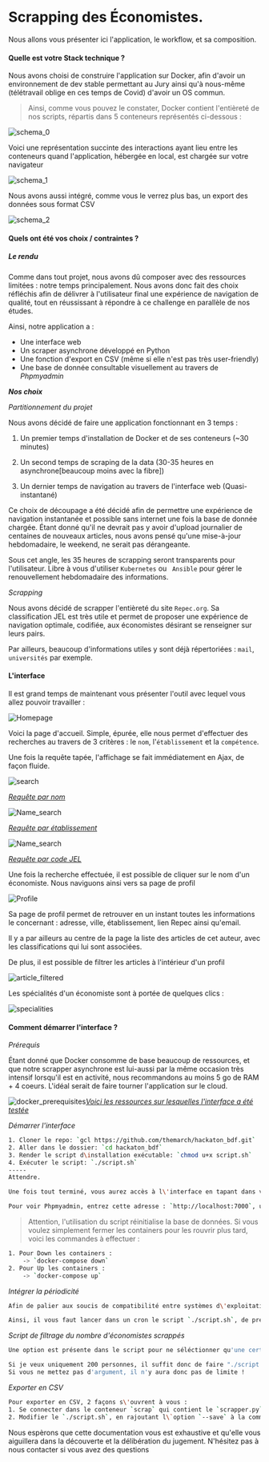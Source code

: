 # Scrapping des Économistes.

Nous allons vous présenter ici l'application, le workflow, et sa composition.

#### Quelle est votre Stack technique ?

Nous avons choisi de construire l'application sur Docker, afin d'avoir un environnement de dev stable permettant au Jury ainsi qu'à nous-même (télétravail oblige en ces temps de Covid) d'avoir un OS commun.

> Ainsi, comme vous pouvez le constater, Docker contient l'entièreté de nos scripts, répartis dans 5 conteneurs représentés ci-dessous :

![schema_0](./image_readme/schema_0.png)

Voici une représentation succinte des interactions ayant lieu entre les conteneurs quand l'application, hébergée en local, est chargée sur votre navigateur

![schema_1](./image_readme/schema_1.png)

Nous avons aussi intégré, comme vous le verrez plus bas, un export des données sous format CSV

![schema_2](./image_readme/schema_2.png)


#### Quels ont été vos choix / contraintes ?

##### *Le rendu*

Comme dans tout projet, nous avons dû composer avec des ressources limitées : notre temps principalement. Nous avons donc fait des choix réfléchis afin de délivrer à l'utilisateur final une expérience de navigation de qualité, tout en réussissant à répondre à ce challenge en parallèle de nos études.

Ainsi, notre application a :

* Une interface web
* Un scraper asynchrone développé en Python
* Une fonction d'export en CSV (même si elle n'est pas très user-friendly)
* Une base de donnée consultable visuellement au travers de *Phpmyadmin*

***Nos choix***

*Partitionnement du projet*

Nous avons décidé de faire une application fonctionnant en 3 temps  : 

1. Un premier temps d'installation de Docker et de ses conteneurs (~30 minutes)

2. Un second temps de scraping de la data (30-35 heures en asynchrone[beaucoup moins avec la fibre])

3. Un dernier temps de navigation au travers de l'interface web (Quasi-instantané)

Ce choix de découpage a été décidé afin de permettre une expérience de navigation instantanée et possible sans internet une fois la base de donnée chargée. Étant donné qu'il ne devrait pas y avoir d'upload journalier de centaines de nouveaux articles, nous avons pensé qu'une mise-à-jour hebdomadaire, le weekend, ne serait pas dérangeante.

Sous cet angle, les 35 heures de scrapping seront transparents pour l'utilisateur. Libre à vous d'utiliser `Kubernetes`  ou ` Ansible` pour gérer le renouvellement hebdomadaire des informations.

*Scrapping*

Nous avons décidé de scrapper l'entièreté du site `Repec.org`. Sa classification JEL est très utile et permet de proposer une expérience de navigation optimale, codifiée, aux économistes désirant se renseigner sur leurs pairs.

Par ailleurs, beaucoup d'informations utiles y sont déjà répertoriées : `mail`, `universités` par exemple.

#### L'interface

Il est grand temps de maintenant vous présenter l'outil avec lequel vous allez pouvoir travailler :

![Homepage](./image_readme/image-20200701015425644.png)

Voici la page d'accueil. Simple, épurée, elle nous permet d'effectuer des recherches au travers de 3 critères : le `nom`, l'`établissement` et la `compétence`.

Une fois la requête tapée, l'affichage se fait immédiatement en Ajax, de façon fluide.

![search](./image_readme/image-20200701015536853.png)

*<u>Requête par nom</u>*

![Name_search](./image_readme/image-20200701020419543.png)

*<u>Requête par établissement</u>*

![Name_search](./image_readme/image-20200701020444363.png)

*<u>Requête par code JEL</u>*



Une fois la recherche effectuée, il est possible de cliquer sur le nom d'un économiste. Nous naviguons ainsi vers sa page de profil

![Profile](./image_readme/image-20200701020605348.png)

Sa page de profil permet de retrouver en un instant toutes les informations le concernant : adresse, ville, établissement, lien Repec ainsi qu'email.

Il y a par ailleurs au centre de la page la liste des articles de cet auteur, avec les classifications qui lui sont associées.

De plus, il est possible de filtrer les articles à l'intérieur d'un profil

![article_filtered](./image_readme/image-20200701021341845.png)

Les spécialités d'un économiste sont à portée de quelques clics :

![specialities](./image_readme/image-20200701021423069.png)

#### Comment démarrer l'interface ?

*Prérequis*

Étant donné que Docker consomme de base beaucoup de ressources, et que notre scrapper asynchrone est lui-aussi par la même occasion très intensif lorsqu'il est en activité, nous recommandons au moins 5 go de RAM + 4 coeurs. L'idéal serait de faire tourner l'application sur le cloud.

![docker_prerequisites](./image_readme/image-20200701025116850.png)<u>*Voici les ressources sur lesquelles l'interface a été testée*</u>

*Démarrer l'interface*
```bash
1. Cloner le repo: `gcl https://github.com/themarch/hackaton_bdf.git` 
2. Aller dans le dossier: `cd hackaton_bdf`
3. Render le script d\installation exécutable: `chmod u+x script.sh`
4. Exécuter le script: `./script.sh`
-----
Attendre. 

Une fois tout terminé, vous aurez accès à l\'interface en tapant dans votre barre de recherche : `http://localhost`

Pour voir Phpmyadmin, entrez cette adresse : `http://localhost:7000`, user et mot de passe : `root` (sans guillemets)

```

> Attention, l'utilisation du script réinitialise la base de données. Si vous voulez simplement fermer les containers pour les rouvrir plus tard, voici les commandes à effectuer :

```bash
1. Pour Down les containers :
	-> `docker-compose down`
2. Pour Up les containers :
	-> `docker-compose up`
```



*Intégrer la périodicité*

```bash
Afin de palier aux soucis de compatibilité entre systèmes d\'exploitations, nous avons décidé de faire en sorte que la mise à jour hebdomadaire soit implémentée de votre côté. 

Ainsi, il vous faut lancer dans un cron le script `./script.sh`, de préférence le vendredi soir. Compte tenu du temps de scrapping, votre database sera à jour tous les lundis matins sans faute
```



*Script de filtrage du nombre d'économistes scrappés*

```bash
Une option est présente dans le script pour ne séléctionner qu'une certaine quantité d'utilisateurs. Il suffit de faire "./script.sh nb_de_personne"

Si je veux uniquement 200 personnes, il suffit donc de faire "./script.sh 200"
Si vous ne mettez pas d'argument, il n'y aura donc pas de limite !
```



*Exporter en CSV*

```bash
Pour exporter en CSV, 2 façons s\'ouvrent à vous :
1. Se connecter dans le conteneur `scrap` qui contient le `scrapper.py`, et l\'exécuter avec l\'option `--save`
2. Modifier le `./script.sh`, en rajoutant l\`option `--save` à la commande : `docker-compose exec $scrap python ./scraper.py`
```



Nous espèrons que cette documentation vous est exhaustive et qu'elle vous aiguillera dans la découverte et la délibération du jugement. N'hésitez pas à nous contacter si vous avez des questions
